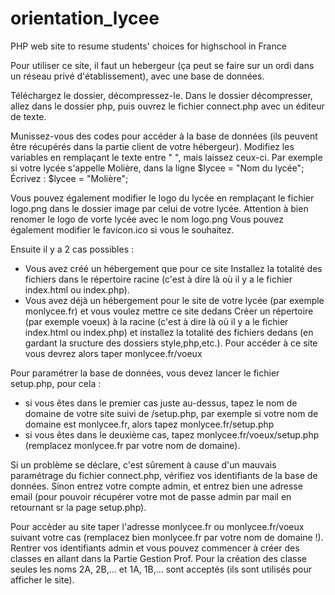 # orientation_lycee
PHP web site to resume students' choices for highschool in France


Pour utiliser ce site, il faut un hebergeur (ça peut se faire sur un ordi dans un réseau privé d'établissement), avec une base de données.

Téléchargez le dossier, décompressez-le. Dans le dossier décompresser, allez dans le dossier php, puis ouvrez le fichier connect.php avec un éditeur de texte.

Munissez-vous des codes pour accéder à la base de données (ils peuvent être récupérés dans la partie client de votre hébergeur).
Modifiez les variables en remplaçant le texte entre " ", mais laissez ceux-ci. Par exemple si votre lycée s'appelle Molière, dans la ligne 
$lycee = "Nom du lycée";
Écrivez :
$lycee = "Molière";

Vous pouvez également modifier le logo du lycée en remplaçant le fichier logo.png dans le dossier image par celui de votre lycée. Attention à bien renomer le logo de vorte lycée avec le nom logo.png
Vous pouvez également modifier le favicon.ico si vous le souhaitez.

Ensuite il y a 2 cas possibles :
- Vous avez créé un hébergement que pour ce site
Installez la totalité des fichiers dans le répertoire racine (c'est à dire là où il y a le fichier index.html ou index.php).
- Vous avez déjà un hébergement pour le site de votre lycée (par exemple monlycee.fr) et vous voulez mettre ce site dedans
Créer un répertoire (par exemple voeux) à la racine (c'est à dire là où il y a le fichier index.html ou index.php) et installez la totalité des fichiers dedans (en gardant la sructure des dossiers style,php,etc.). Pour accéder à ce site vous devrez alors taper monlycee.fr/voeux

Pour paramétrer la base de données, vous devez lancer le fichier setup.php, pour cela :
- si vous êtes dans le premier cas juste au-dessus, tapez le nom de domaine de votre site suivi de /setup.php, par exemple si votre nom de domaine est monlycee.fr, alors tapez monlycee.fr/setup.php
- si vous êtes dans le deuxième cas, tapez monlycee.fr/voeux/setup.php (remplacez monlycee.fr par votre nom de domaine).

Si un problème se déclare, c'est sûrement à cause d'un mauvais paramétrage du fichier connect.php, vérifiez vos identifiants de la base de données.
Sinon entrez votre compte admin, et entrez bien une adresse email (pour pouvoir récupérer votre mot de passe admin par mail en retournant sr la page setup.php).

Pour accèder au site taper l'adresse monlycee.fr ou monlycee.fr/voeux suivant votre cas (remplacez bien monlycee.fr par votre nom de domaine !).
Rentrer vos identifiants admin et vous pouvez commencer à créer des classes en allant dans la Partie Gestion Prof.
Pour la création des classe seules les noms 2A, 2B,… et 1A, 1B,… sont acceptés (ils sont utilisés pour afficher le site).
